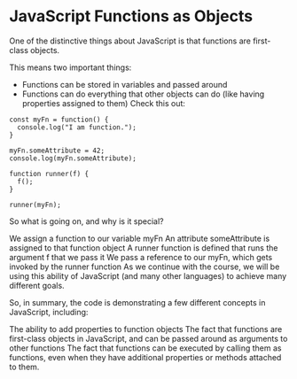 # JavaScript Functions as Objects

One of the distinctive things about JavaScript is that functions are first-class objects.

This means two important things:

* Functions can be stored in variables and passed around
* Functions can do everything that other objects can do (like having properties assigned to them)
Check this out:

```
const myFn = function() {
  console.log("I am function.");
}

myFn.someAttribute = 42;
console.log(myFn.someAttribute);

function runner(f) {
  f();
}

runner(myFn);
```


So what is going on, and why is it special?

We assign a function to our variable myFn
An attribute someAttribute is assigned to that function object
A runner function is defined that runs the argument f that we pass it
We pass a reference to our myFn, which gets invoked by the runner function
As we continue with the course, we will be using this ability of JavaScript (and many other languages) to achieve many different goals.

So, in summary, the code is demonstrating a few different concepts in JavaScript, including:

The ability to add properties to function objects
The fact that functions are first-class objects in JavaScript, and can be passed around as arguments to other functions
The fact that functions can be executed by calling them as functions, even when they have additional properties or methods attached to them.